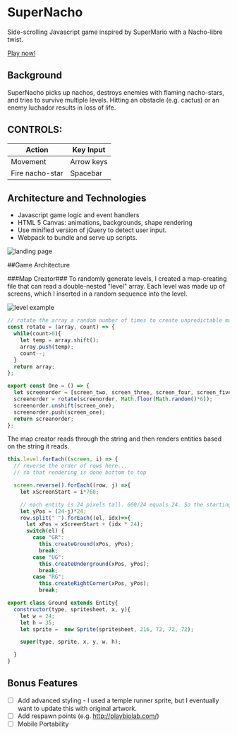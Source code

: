# SuperNacho
Side-scrolling Javascript game inspired by SuperMario with a Nacho-libre twist.

[Play now!](https://supernacho.github.io)

## Background

SuperNacho picks up nachos, destroys enemies with flaming nacho-stars, and tries to survive multiple levels. Hitting an obstacle (e.g. cactus) or an enemy luchador results in loss of life.

## CONTROLS:

| Action | Key Input |
|--------| ----------|
| Movement | Arrow keys |
| Fire nacho-star | Spacebar |

## Architecture and Technologies

- Javascript game logic and event handlers
- HTML 5 Canvas: animations, backgrounds, shape rendering
- Use minified version of jQuery to detect user input.
- Webpack to bundle and serve up scripts.

![landing page](http://res.cloudinary.com/noah-s-kang/image/upload/c_scale,w_667/v1501871321/Screen_Shot_2017-08-04_at_11.22.16_AM_tbmku3.png)

##Game Architecture

###Map Creator###
To randomly generate levels, I created a map-creating file that can read a double-nested "level" array. Each level was made up of screens, which I inserted in a random sequence into the level.

![level example](http://res.cloudinary.com/noah-s-kang/image/upload/c_scale,w_551/v1501871427/Screen_Shot_2017-08-04_at_11.30.20_AM_traaxs.png)

```Javascript
// rotate the array a random number of times to create unpredictable maps
const rotate = (array, count) => {
  while(count>0){
    let temp = array.shift();
    array.push(temp);
    count--;
  }
  return array;
};

export const One = () => {
  let screenorder = [screen_two, screen_three, screen_four, screen_five, screen_six, screen_seven];
  screenorder = rotate(screenorder, Math.floor(Math.random()*6));
  screenorder.unshift(screen_one);
  screenorder.push(screen_one);
  return screenorder;
};
```

The map creator reads through the string and then renders entities based on the string it reads.

```javascript
this.level.forEach((screen, i) => {
  // reverse the order of rows here...
  // so that rendering is done bottom to top

  screen.reverse().forEach((row, j) =>{
    let xScreenStart = i*768;

    // each entity is 24 pixels tall. 600/24 equals 24. So the starting 6 position of each entity will be calculated as follows:
    let yPos = (24-j)*24;
    row.split(" ").forEach((el, idx)=>{
      let xPos = xScreenStart + (idx * 24);
      switch(el) {
        case "GR":
          this.createGround(xPos, yPos);
          break;
        case "UG":
          this.createUnderground(xPos, yPos);
          break;
        case "RG":
          this.createRightCorner(xPos, yPos);
          break;
```
```Javascript
export class Ground extends Entity{
  constructor(type, spritesheet, x, y){
    let w = 24;
    let h = 35;
    let sprite =  new Sprite(spritesheet, 216, 72, 72, 72);

    super(type, sprite, x, y, w, h);

  }
}
```

## Bonus Features
- [ ] Add advanced styling - I used a temple runner sprite, but I eventually want to update this with original artwork.
- [ ] Add respawn points (e.g. http://playbiolab.com/)
- [ ] Mobile Portability
